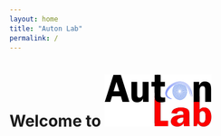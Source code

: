 ```yaml
---
layout: home
title: "Auton Lab"
permalink: /
---
```


# Welcome to ![Auton Lab](/auton_logo.png "Auton Lab")
